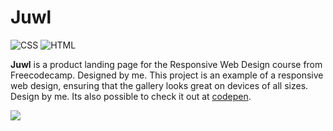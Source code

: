 # Juwl
![CSS](https://img.shields.io/badge/CSS-1572B6?style=flat&logo=css3&logoColor=white)
![HTML](https://img.shields.io/badge/HTML-E34F26?style=flat&logo=html5&logoColor=white)

**Juwl** is a product landing page for the Responsive Web Design course from Freecodecamp. Designed by me. This project is an example of a responsive web design, ensuring that the gallery looks great on devices of all sizes. Design by me. Its also possible to check it out at [codepen]([https://codepen.io/danielasegadilha/pen/RweKaOq](https://codepen.io/danielasegadilha/pen/dyqvNLZ)).

<img src="/assets/product-landing-page.gif">
